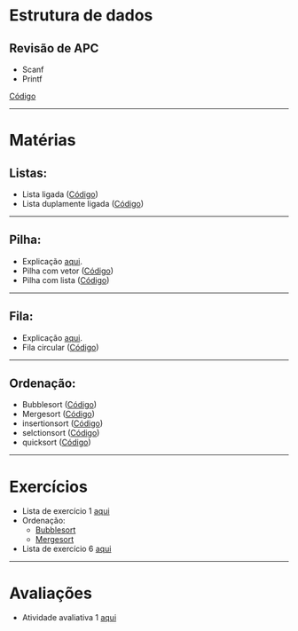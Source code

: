 # Estrutura de dados
## Revisão de APC

- Scanf
- Printf

[Código](aula1/revisao.c)

---

# Matérias
## **Listas:**

  - Lista ligada ([Código](aula1/lista_ligada.c))
  - Lista duplamente ligada ([Código](aula2/lista_duplamente_ligada.c))

---

## **Pilha:**
  - Explicação [aqui](aula_remota1/README.md).
  - Pilha com vetor ([Código](aula_remota1/pilha_vetor.c))
  - Pilha com lista ([Código](aula_remota1/pilha.c))

---

## **Fila:**
  - Explicação [aqui](aula_remota2/README.md).
  - Fila circular ([Código](aula_remota2/fila_circular.c))
  
---

## **Ordenação:**
  - Bubblesort ([Código](aula_remota4_ordenacao/bubblesort.c))
  - Mergesort ([Código](aula_remota5_ordenacao/mergesort.c))
  - insertionsort ([Código](aula_remota6/insertionsort.c))
  - selctionsort ([Código](aula_remota6/selectionsort.c))
  - quicksort ([Código](aula_remota6/quicksort.c))

---

# Exercícios
  - Lista de exercício 1 [aqui](lista2)
  - Ordenação:
    - [Bubblesort](aula_remota4_ordenacao/exercicio/bubblesort_times.c)
    - [Mergesort](aula_remota5_ordenacao/exercicio/mergesort_times.c)
  - Lista de exercício 6 [aqui](lista_exec_6)
---

# Avaliações
  - Atividade avaliativa 1 [aqui](atividade_avaliativa_1/README.md)
